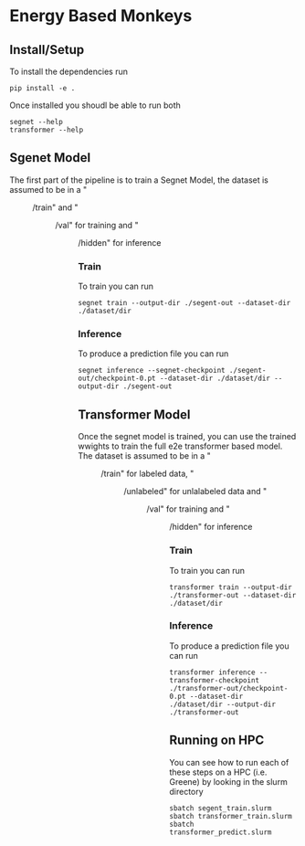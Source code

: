 # Energy Based Monkeys

## Install/Setup

To install the dependencies run
```
pip install -e .
```

Once installed you shoudl be able to run both 
```
segnet --help
transformer --help
```

## Sgenet Model
The first part of the pipeline is to train a Segnet Model, the dataset is assumed to be in a "<dir>/train" and "<dir>/val" for training and "<dir>/hidden" for inference

### Train

To train you can run

```
segnet train --output-dir ./segent-out --dataset-dir ./dataset/dir
```

### Inference

To produce a prediction file you can run

```
segnet inference --segnet-checkpoint ./segent-out/checkpoint-0.pt --dataset-dir ./dataset/dir --output-dir ./segent-out
```

## Transformer Model
Once the segnet model is trained, you can use the trained wwights to train the full e2e transformer based model.
The dataset is assumed to be in a "<dir>/train" for labeled data, "<dir>/unlabeled" for unlalabeled data and "<dir>/val" for training and "<dir>/hidden" for inference

### Train

To train you can run

```
transformer train --output-dir ./transformer-out --dataset-dir ./dataset/dir
```

### Inference

To produce a prediction file you can run

```
transformer inference --transformer-checkpoint ./transformer-out/checkpoint-0.pt --dataset-dir ./dataset/dir --output-dir ./transformer-out
```


## Running on HPC
You can see how to run each of these steps on a HPC (i.e. Greene) by looking in the slurm directory

```
sbatch segent_train.slurm
sbatch transformer_train.slurm
sbatch transformer_predict.slurm
```
